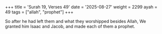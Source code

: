+++
title = 'Surah 19, Verses 49'
date = '2025-08-27'
weight = 2299
ayah = 49
tags = ["allah", "prophet"]
+++

So after he had left them and what they worshipped besides Allah, We granted him Isaac and Jacob, and made each of them a prophet.